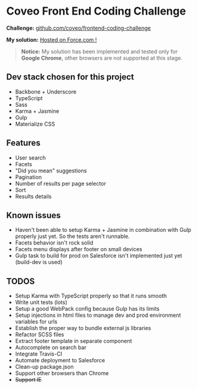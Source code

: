 # Coveo Front End Coding Challenge
**Challenge:** [github.com/coveo/frontend-coding-challenge](https://github.com/coveo/frontend-coding-challenge)

**My solution:** [Hosted on Force.com !](http://gados-developer-edition.na73.force.com/coveochallenge)

> **Notice:** My solution has been implemented and tested only for **Google Chrome**, other browsers are not supported at this stage. 

## Dev stack chosen for this project
* Backbone + Underscore
* TypeScript
* Sass
* Karma + Jasmine
* Gulp
* Materialize CSS

## Features
* User search
* Facets
* "Did you mean" suggestions
* Pagination
* Number of results per page selector
* Sort
* Results details

## Known issues
* Haven't been able to setup Karma + Jasmine in combination with Gulp properly just yet. So the tests aren't runnable.
* Facets behavior isn't rock solid
* Facets menu displays after footer on small devices
* Gulp task to build for prod on Salesforce isn't implemented just yet (build-dev is used)

## TODOS
* Setup Karma with TypeScript properly so that it runs smooth
* Write unit tests (lots)
* Setup a good WebPack config because Gulp has its limits
* Setup injections in html files to manage dev and prod environment variables for urls
* Establish the proper way to bundle external js libraries
* Refactor SCSS files
* Extract footer template in separate component
* Autocomplete on search bar
* Integrate Travis-CI
* Automate deployment to Salesforce
* Clean-up package.json
* Support other browsers than Chrome
* ~~Support IE~~
